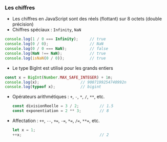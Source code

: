 ### Les chiffres

<div class="r-stack">

<div class="fragment fade-out" data-fragment-index="1">

* Les chiffres en JavaScript sont des réels (flottant) sur 8 octets (double précision)
* Chiffres spéciaux : `Infinity`, `NaN`
```javascript
console.log(1 / 0 === Infinity);     // true
console.log(0 / 0);                  // NaN
console.log(0 / 0 === NaN);          // false
console.log(NaN !== NaN);            // true
console.log(isNaN(0 / 0));           // true
```

</div>

<div class="fragment fade-in-then-out" data-fragment-index="1">

* Le type BigInt est utilisé pour les grands entiers

```javascript fix
const x = BigInt(Number.MAX_SAFE_INTEGER) + 1n;
console.log(x);                  // 9007199254740992n
console.log(typeof x);           // bigint
```

</div>

<div class="fragment">

* Opérateurs arithmétiques : `+`, `-`, `*`, `/`, `**`, etc.
  ```javascript fix
  const divisionReelle = 3 / 2;         // 1.5
  const exponentiation = 2 ** 3;        // 8
  ```
* Affectation : `++`, `--`, `+=`, `-=`, `*=`, `/=`, `**=`, etc.
  ```javascript fix
  let x = 1;
  ++x;                                  // 2
  ```

</div>

</div>
